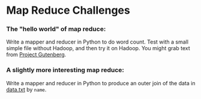 # Map Reduce Challenges


### The "hello world" of map reduce:

Write a mapper and reducer in Python to do word count. Test with a small simple file without Hadoop, and then try it on Hadoop. You might grab text from [Project Gutenberg](http://www.gutenberg.org/).


### A slightly more interesting map reduce:

Write a mapper and reducer in Python to produce an outer join of the data in [data.txt](https://github.com/thisismetis/dscurriculum/tree/master/challenges/challenges_data/data.txt) by `name`.

